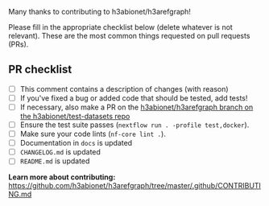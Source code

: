 Many thanks to contributing to h3abionet/h3arefgraph!

Please fill in the appropriate checklist below (delete whatever is not relevant). These are the most common things requested on pull requests (PRs).

## PR checklist
 - [ ] This comment contains a description of changes (with reason)
 - [ ] If you've fixed a bug or added code that should be tested, add tests!
 - [ ] If necessary, also make a PR on the [h3abionet/h3arefgraph branch on the h3abionet/test-datasets repo]( https://github.com/h3abionet/test-datasets/pull/new/h3abionet/h3arefgraph)
 - [ ] Ensure the test suite passes (`nextflow run . -profile test,docker`).
 - [ ] Make sure your code lints (`nf-core lint .`).
 - [ ] Documentation in `docs` is updated
 - [ ] `CHANGELOG.md` is updated
 - [ ] `README.md` is updated

**Learn more about contributing:** https://github.com/h3abionet/h3arefgraph/tree/master/.github/CONTRIBUTING.md
